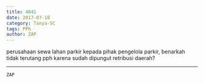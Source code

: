 ```yaml
---
title: 4841
date: 2017-07-18
category: Tanya-SC
tags: PPh
author: ZAP
---
```


perusahaan sewa lahan parkir kepada pihak pengelola parkir, benarkah tidak terutang pph karena sudah dipungut retribusi daerah?

---



`ZAP`
